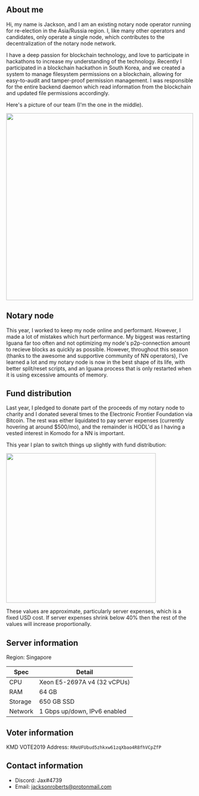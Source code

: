 ## About me
Hi, my name is Jackson, and I am an existing notary node operator running for re-election in the Asia/Russia region. I, like many other operators and candidates, only operate a single node, which contributes to the decentralization of the notary node network.

I have a deep passion for blockchain technology, and love to participate in hackathons to increase my understanding of the technology. Recently I participated in a blockchain hackathon in South Korea, and we created a system to manage filesystem permissions on a blockchain, allowing for easy-to-audit and tamper-proof permission management. I was responsible for the entire backend daemon which read information from the blockchain and updated file permissions accordingly.

Here's a picture of our team (I'm the one in the middle).

<img src="https://i.imgur.com/Mu2nUkb.jpg" width=500>

## Notary node
This year, I worked to keep my node online and performant. However, I made a lot of mistakes which hurt performance. My biggest was restarting Iguana far too often and not optimizing my node's p2p-connection amount to recieve blocks as quickly as possible.
However, throughout this season (thanks to the awesome and supportive community of NN operators), I've learned a lot and my notary node is now in the best shape of its life, with better split/reset scripts, and an Iguana process that is only restarted when it is using excessive amounts of memory.

## Fund distribution
Last year, I pledged to donate part of the proceeds of my notary node to charity and I donated several times to the Electronic Frontier Foundation via Bitcoin. The rest was either liquidated to pay server expenses (currently hovering at around $500/mo), and the remainder is HODL'd as I having a vested interest in Komodo for a NN is important.

This year I plan to switch things up slightly with fund distribution:

<img src="https://i.imgur.com/fECmKM8.png" width=400>

These values are approximate, particularly server expenses, which is a fixed USD cost. If server expenses shrink below 40% then the rest of the values will increase proportionally.



## Server information

Region: Singapore

| Spec    | Detail              |
|---------|---------------------|
| CPU     | Xeon E5-2697A v4 (32 vCPUs) |
| RAM     | 64 GB               |
| Storage | 650 GB SSD          |
| Network | 1 Gbps up/down, IPv6 enabled |

## Voter information

KMD VOTE2019 Address: `RReUFUbud5zhkxw61zqXbao4R8fhVCpZfP`


## Contact information

- Discord: Jax#4739
- Email: jacksonroberts@protonmail.com

